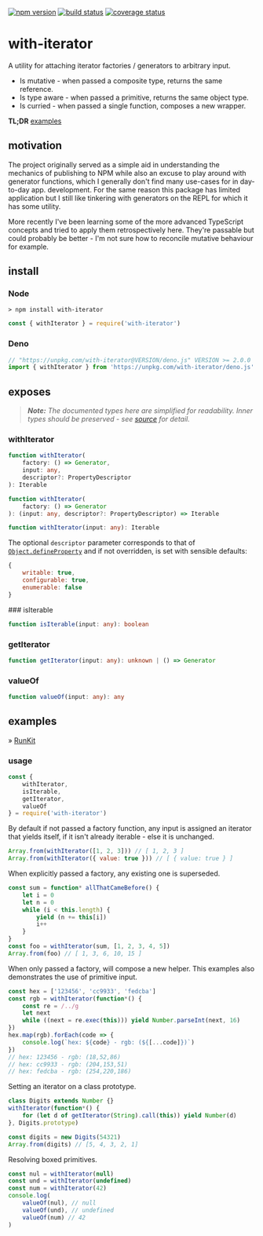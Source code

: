 [![npm version][img:npm-version]][repo:package]
[![build status][img:repo-status]][repo:status]
[![coverage status][img:coveralls]][ext:coveralls]

# with-iterator

A utility for attaching iterator factories / generators to arbitrary input.

-   Is mutative - when passed a composite type, returns the same reference.
-   Is type aware - when passed a primitive, returns the same object type.
-   Is curried - when passed a single function, composes a new wrapper.

**TL;DR** [examples](#examples)

## motivation

The project originally served as a simple aid in understanding the mechanics of
publishing to NPM while also an excuse to play around with generator functions,
which I generally don't find many use-cases for in day-to-day app. development.
For the same reason this package has limited application but I still like
tinkering with generators on the REPL for which it has some utility.

More recently I've been learning some of the more advanced TypeScript concepts
and tried to apply them retrospectively here. They're passable but could probably
be better - I'm not sure how to reconcile mutative behaviour for example.

## install

### Node

```none
> npm install with-iterator
```

```js
const { withIterator } = require('with-iterator')
```

### Deno

```typescript
// "https://unpkg.com/with-iterator@VERSION/deno.js" VERSION >= 2.0.0
import { withIterator } from 'https://unpkg.com/with-iterator/deno.js'
```

## exposes

> **_Note:_** _The documented types here are simplified for readability.
> Inner types should be preserved - see [source][repo:types] for detail._

### withIterator

```typescript
function withIterator(
	factory: () => Generator,
	input: any,
	descriptor?: PropertyDescriptor
): Iterable
```

```typescript
function withIterator(
	factory: () => Generator
): (input: any, descriptor?: PropertyDescriptor) => Iterable
```

```typescript
function withIterator(input: any): Iterable
```

The optional `descriptor` parameter corresponds to that of
[`Object.defineProperty`][ext:defineproperty] and if not overridden, is
set with sensible defaults:

```js
{
    writable: true,
    configurable: true,
    enumerable: false
}
```

### isIterable

```typescript
function isIterable(input: any): boolean
```

### getIterator

```typescript
function getIterator(input: any): unknown | () => Generator
```

### valueOf

```typescript
function valueOf(input: any): any
```

## examples

» [RunKit][repo:examples]

### usage

```js
const {
	withIterator,
	isIterable,
	getIterator,
	valueOf
} = require('with-iterator')
```

By default if not passed a factory function, any input is assigned
an iterator that yields itself, if it isn't already iterable - else
it is unchanged.

```js
Array.from(withIterator([1, 2, 3])) // [ 1, 2, 3 ]
Array.from(withIterator({ value: true })) // [ { value: true } ]
```

When explicitly passed a factory, any existing one is superseded.

```js
const sum = function* allThatCameBefore() {
	let i = 0
	let n = 0
	while (i < this.length) {
		yield (n += this[i])
		i++
	}
}
const foo = withIterator(sum, [1, 2, 3, 4, 5])
Array.from(foo) // [ 1, 3, 6, 10, 15 ]
```

When only passed a factory, will compose a new helper. This
examples also demonstrates the use of primitive input.

```js
const hex = ['123456', 'cc9933', 'fedcba']
const rgb = withIterator(function*() {
	const re = /../g
	let next
	while ((next = re.exec(this))) yield Number.parseInt(next, 16)
})
hex.map(rgb).forEach(code => {
	console.log(`hex: ${code} - rgb: (${[...code]})`)
})
// hex: 123456 - rgb: (18,52,86)
// hex: cc9933 - rgb: (204,153,51)
// hex: fedcba - rgb: (254,220,186)
```

Setting an iterator on a class prototype.

```js
class Digits extends Number {}
withIterator(function*() {
	for (let d of getIterator(String).call(this)) yield Number(d)
}, Digits.prototype)

const digits = new Digits(54321)
Array.from(digits) // [5, 4, 3, 2, 1]
```

Resolving boxed primitives.

```js
const nul = withIterator(null)
const und = withIterator(undefined)
const num = withIterator(42)
console.log(
	valueOf(nul), // null
	valueOf(und), // undefined
	valueOf(num) // 42
)
```

[repo:status]: https://travis-ci.org/mylesj/with-iterator
[repo:package]: https://www.npmjs.com/package/with-iterator
[repo:examples]: https://runkit.com/mylesj/with-iterator/1.2.0
[repo:types]: https://github.com/mylesj/with-iterator/blob/master/types.d.ts
[ext:defineproperty]: https://developer.mozilla.org/en-US/docs/Web/JavaScript/Reference/Global_Objects/Object/defineProperty
[ext:coveralls]: https://coveralls.io/github/mylesj/with-iterator?branch=master
[img:repo-status]: https://travis-ci.org/mylesj/with-iterator.svg?branch=master
[img:npm-version]: https://badgen.net/npm/v/with-iterator
[img:coveralls]: https://coveralls.io/repos/github/mylesj/with-iterator/badge.svg?branch=master

